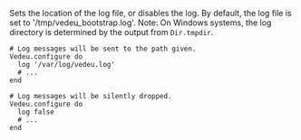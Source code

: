 Sets the location of the log file, or disables the log. By default,
the log file is set to '/tmp/vedeu_bootstrap.log'. Note: On Windows
systems, the log directory is determined by the output from
`Dir.tmpdir`.

    # Log messages will be sent to the path given.
    Vedeu.configure do
      log '/var/log/vedeu.log'
      # ...
    end

    # Log messages will be silently dropped.
    Vedeu.configure do
      log false
      # ...
    end

